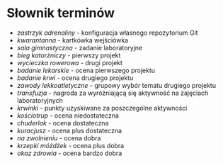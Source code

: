 # Słownik terminów

* *zastrzyk adrenaliny* - konfiguracja własnego repozytorium Git
* *kwarantanna* - kartkówka wejściówka
* *sala gimnastyczna* - zadanie laboratoryjne
* *bieg katorżniczy* - pierwszy projekt
* *wycieczka rowerowa* - drugi projekt
* *badanie lekarskie* - ocena pierwszego projektu
* *badanie krwi* - ocena drugiego projektu
* *zawody lekkoatletyczne* - grupowy wybór tematu drugiego projektu
* *transfuzja* - nagroda za wyróżniającą się aktywność na zajęciach laboratoryjnych
* *krwinki* - punkty uzyskiwane za poszczególne aktywności
* *kościotrup* - ocena niedostateczna
* *chuderlak* - ocena dostateczna
* *kuracjusz* - ocena plus dostateczna
* *na zwolnieniu* - ocena dobra
* *krzepki móżdżek* - ocena plus dobra
* *okaz zdrowia* - ocena bardzo dobra
